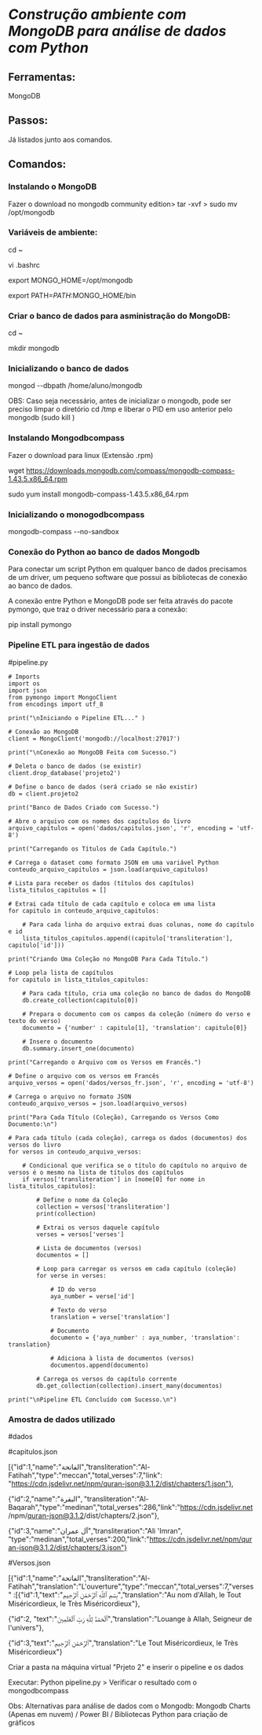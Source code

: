 # ***Construção ambiente com MongoDB para análise de dados com Python***


## Ferramentas:
MongoDB


## Passos:

Já listados junto aos comandos.

## Comandos:

### Instalando o MongoDB

Fazer o download no mongodb community edition> tar -xvf <nome download> > sudo mv <nome do arquivo de download descompactado> /opt/mongodb

### Variáveis de ambiente:

cd ~

vi .bashrc

export MONGO_HOME=/opt/mongodb

export PATH=$PATH:$MONGO_HOME/bin

### Criar o banco de dados para asministração do MongoDB:

cd ~

mkdir mongodb

### Inicializando o banco de dados

mongod --dbpath /home/aluno/mongodb

OBS: Caso seja necessário, antes de inicializar o mongodb, pode ser preciso limpar o diretório cd /tmp e liberar o PID em uso anterior pelo mongodb (sudo kill <PID>)



### Instalando Mongodbcompass

Fazer o download para linux (Extensão .rpm)

wget https://downloads.mongodb.com/compass/mongodb-compass-1.43.5.x86_64.rpm

sudo yum install mongodb-compass-1.43.5.x86_64.rpm

### Inicializando o monogodbcompass

mongodb-compass --no-sandbox

### Conexão do Python ao banco de dados Mongodb

Para conectar um script Python em qualquer banco de dados precisamos de um driver, um pequeno software que possui as bibliotecas de conexão ao banco de dados. 

A conexão entre Python e MongoDB pode ser feita através do pacote pymongo, que traz o driver necessário para a conexão:

pip install pymongo

### Pipeline ETL para ingestão de dados
#pipeline.py

```
# Imports
import os
import json
from pymongo import MongoClient
from encodings import utf_8

print("\nIniciando o Pipeline ETL..." )

# Conexão ao MongoDB
client = MongoClient('mongodb://localhost:27017')

print("\nConexão ao MongoDB Feita com Sucesso.")

# Deleta o banco de dados (se existir)
client.drop_database('projeto2')

# Define o banco de dados (será criado se não existir)
db = client.projeto2

print("Banco de Dados Criado com Sucesso.")

# Abre o arquivo com os nomes dos capítulos do livro
arquivo_capitulos = open('dados/capitulos.json', 'r', encoding = 'utf-8')

print("Carregando os Títulos de Cada Capítulo.")

# Carrega o dataset como formato JSON em uma variável Python
conteudo_arquivo_capitulos = json.load(arquivo_capitulos)

# Lista para receber os dados (títulos dos capítulos)
lista_titulos_capitulos = []

# Extrai cada título de cada capítulo e coloca em uma lista
for capitulo in conteudo_arquivo_capitulos:

    # Para cada linha do arquivo extrai duas colunas, nome do capítulo e id
    lista_titulos_capitulos.append((capitulo['transliteration'], capitulo['id']))

print("Criando Uma Coleção no MongoDB Para Cada Título.")

# Loop pela lista de capítulos
for capitulo in lista_titulos_capitulos:

    # Para cada título, cria uma coleção no banco de dados do MongoDB
    db.create_collection(capitulo[0])

    # Prepara o documento com os campos da coleção (número do verso e texto do verso)
    documento = {'number' : capitulo[1], 'translation': capitulo[0]}

    # Insere o documento
    db.summary.insert_one(documento)

print("Carregando o Arquivo com os Versos em Francês.")

# Define o arquivo com os versos em Francês
arquivo_versos = open('dados/versos_fr.json', 'r', encoding = 'utf-8')

# Carrega o arquivo no formato JSON
conteudo_arquivo_versos = json.load(arquivo_versos)

print("Para Cada Título (Coleção), Carregando os Versos Como Documento:\n")

# Para cada título (cada coleção), carrega os dados (documentos) dos versos do livro
for versos in conteudo_arquivo_versos:

    # Condicional que verifica se o título do capítulo no arquivo de versos é o mesmo na lista de títulos dos capítulos
    if versos['transliteration'] in [nome[0] for nome in lista_titulos_capitulos]:

        # Define o nome da Coleção
        collection = versos['transliteration']
        print(collection)

        # Extrai os versos daquele capítulo
        verses = versos['verses']

        # Lista de documentos (versos)
        documentos = []

        # Loop para carregar os versos em cada capítulo (coleção)
        for verse in verses:

            # ID do verso
            aya_number = verse['id']

            # Texto do verso
            translation = verse['translation']

            # Documento
            documento = {'aya_number' : aya_number, 'translation': translation}

            # Adiciona à lista de documentos (versos)
            documentos.append(documento)

        # Carrega os versos do capítulo corrente
        db.get_collection(collection).insert_many(documentos)

print("\nPipeline ETL Concluído com Sucesso.\n")
```

### Amostra de dados utilizado

#dados

#capitulos.json

[{"id":1,"name":"الفاتحة","transliteration":"Al-Fatihah","type":"meccan","total_verses":7,"link":
"https://cdn.jsdelivr.net/npm/quran-json@3.1.2/dist/chapters/1.json"},

{"id":2,"name":"البقرة",
"transliteration":"Al-Baqarah","type":"medinan","total_verses":286,"link":"https://cdn.jsdelivr.net
/npm/quran-json@3.1.2/dist/chapters/2.json"},

{"id":3,"name":"آل عمران","transliteration":"Ali 'Imran",
"type":"medinan","total_verses":200,"link":"https://cdn.jsdelivr.net/npm/quran-json@3.1.2/dist/chapters/3.json"}



#Versos.json

[{"id":1,"name":"الفاتحة","transliteration":"Al-Fatihah","translation":"L'ouverture","type":"meccan","total_verses":7,"verses"
:[{"id":1,"text":"بِسۡمِ ٱللَّهِ ٱلرَّحۡمَٰنِ ٱلرَّحِيمِ","translation":"Au nom d'Allah, le Tout Miséricordieux, le Très Miséricordieux"},

{"id":2,
"text":"ٱلۡحَمۡدُ لِلَّهِ رَبِّ ٱلۡعَٰلَمِينَ","translation":"Louange à Allah, Seigneur de l'univers"},

{"id":3,"text":"ٱلرَّحۡمَٰنِ ٱلرَّحِيمِ","translation":"Le
Tout Miséricordieux, le Très Miséricordieux"}



Criar a pasta na máquina virtual "Prjeto 2" e inserir o pipeline e os dados 

Executar: Python pipeline.py > Verificar o resultado com o mongodbcompass

Obs: Alternativas para análise de dados com o Mongodb: Mongodb Charts (Apenas em nuvem) / Power BI / Bibliotecas Python para criação de gráficos
